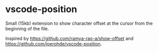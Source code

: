 # vscode-position

Small (15kb) extension to show character offset at the cursor from the beginning of the file.

Inspired by <https://github.com/ramya-rao-a/show-offset> and <https://github.com/joerohde/vscode-position>.
